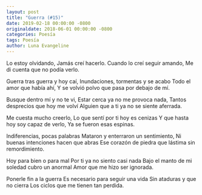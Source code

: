 ```yaml
---
layout: post
title: "Guerra (#15)"
date: 2019-02-18 00:00:00 -0800
originaldate: 2018-06-01 00:00:00 -0800
categories: Poesía
tags: Poesía
author: Luna Evangeline
---
```


Lo estoy olvidando,
Jamás creí hacerlo.
Cuando lo creí seguir amando,
Me di cuenta que no podía verlo.

Guerra tras guerra y hoy caí,
Inundaciones, tormentas y se acabo
Todo el amor que había ahí,
Y se volvió polvo que pasa por debajo de mí.

Busque dentro mí y no te vi,
Estar cerca ya no me provoca nada,
Tantos desprecios que hoy me volví
Alguien que a ti ya no se siente aferrada.

Me cuesta mucho creerlo,
Lo que sentí por ti hoy es cenizas
Y que hasta hoy soy capaz de verlo,
Ya se fueron esas espinas.

Indiferencias, pocas palabras
Mataron y enterraron un sentimiento,
Ni buenas intenciones hacen que abras
Ese corazón de piedra que
lástima sin remordimiento.

Hoy para bien o para mal
Por ti ya no siento casi nada
Bajo el manto de mi soledad cubro un anormal
Amor que me hizo ser ignorada.

Ponerle fin a la guerra
Es necesario para seguir una vida
Sin ataduras y que no cierra
Los ciclos que me tienen tan perdida.
